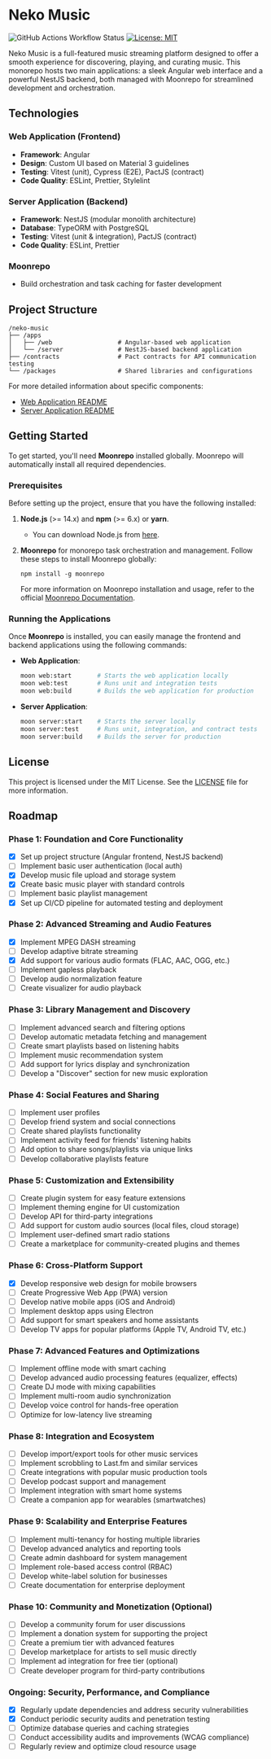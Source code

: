 # Neko Music

![GitHub Actions Workflow Status](https://img.shields.io/github/actions/workflow/status/mrcatlait/neko-music/ci.yml)
[![License: MIT](https://img.shields.io/badge/License-MIT-yellow.svg)](https://opensource.org/licenses/MIT)

Neko Music is a full-featured music streaming platform designed to offer a smooth experience for discovering, playing, and curating music. This monorepo hosts two main applications: a sleek Angular web interface and a powerful NestJS backend, both managed with Moonrepo for streamlined development and orchestration.



## Technologies

### Web Application (Frontend)
- **Framework**: Angular 
- **Design**: Custom UI based on Material 3 guidelines
- **Testing**: Vitest (unit), Cypress (E2E), PactJS (contract)
- **Code Quality**: ESLint, Prettier, Stylelint

### Server Application (Backend)
- **Framework**: NestJS (modular monolith architecture)
- **Database**: TypeORM with PostgreSQL
- **Testing**: Vitest (unit & integration), PactJS (contract)
- **Code Quality**: ESLint, Prettier

### Moonrepo
- Build orchestration and task caching for faster development

## Project Structure

```plaintext
/neko-music
├── /apps
│   ├── /web                  # Angular-based web application
│   └── /server               # NestJS-based backend application
├── /contracts                # Pact contracts for API communication testing
└── /packages                 # Shared libraries and configurations
```

For more detailed information about specific components:
- [Web Application README](apps/web/README.md)
- [Server Application README](apps/server/README.md)

## Getting Started

To get started, you'll need **Moonrepo** installed globally. Moonrepo will automatically install all required dependencies.

### Prerequisites

Before setting up the project, ensure that you have the following installed:

1. **Node.js** (>= 14.x) and **npm** (>= 6.x) or **yarn**.
   - You can download Node.js from [here](https://nodejs.org/).

2. **Moonrepo** for monorepo task orchestration and management. Follow these steps to install Moonrepo globally:
   ```
   npm install -g moonrepo
   ```

   For more information on Moonrepo installation and usage, refer to the official [Moonrepo Documentation](https://moonrepo.dev/docs).


### Running the Applications

Once **Moonrepo** is installed, you can easily manage the frontend and backend applications using the following commands:

- **Web Application**:
   ```bash
   moon web:start       # Starts the web application locally
   moon web:test        # Runs unit and integration tests
   moon web:build       # Builds the web application for production
   ```

- **Server Application**:
   ```bash
   moon server:start    # Starts the server locally
   moon server:test     # Runs unit, integration, and contract tests
   moon server:build    # Builds the server for production
   ```

## License

This project is licensed under the MIT License. See the [LICENSE](LICENSE) file for more information.

## Roadmap

### Phase 1: Foundation and Core Functionality
- [x] Set up project structure (Angular frontend, NestJS backend)
- [ ] Implement basic user authentication (local auth)
- [x] Develop music file upload and storage system
- [x] Create basic music player with standard controls
- [ ] Implement basic playlist management
- [x] Set up CI/CD pipeline for automated testing and deployment

### Phase 2: Advanced Streaming and Audio Features
- [x] Implement MPEG DASH streaming
- [ ] Develop adaptive bitrate streaming
- [x] Add support for various audio formats (FLAC, AAC, OGG, etc.)
- [ ] Implement gapless playback
- [ ] Develop audio normalization feature
- [ ] Create visualizer for audio playback

### Phase 3: Library Management and Discovery
- [ ] Implement advanced search and filtering options
- [ ] Develop automatic metadata fetching and management
- [ ] Create smart playlists based on listening habits
- [ ] Implement music recommendation system
- [ ] Add support for lyrics display and synchronization
- [ ] Develop a "Discover" section for new music exploration

### Phase 4: Social Features and Sharing
- [ ] Implement user profiles
- [ ] Develop friend system and social connections
- [ ] Create shared playlists functionality
- [ ] Implement activity feed for friends' listening habits
- [ ] Add option to share songs/playlists via unique links
- [ ] Develop collaborative playlists feature

### Phase 5: Customization and Extensibility
- [ ] Create plugin system for easy feature extensions
- [ ] Implement theming engine for UI customization
- [ ] Develop API for third-party integrations
- [ ] Add support for custom audio sources (local files, cloud storage)
- [ ] Implement user-defined smart radio stations
- [ ] Create a marketplace for community-created plugins and themes

### Phase 6: Cross-Platform Support
- [x] Develop responsive web design for mobile browsers
- [ ] Create Progressive Web App (PWA) version
- [ ] Develop native mobile apps (iOS and Android)
- [ ] Implement desktop apps using Electron
- [ ] Add support for smart speakers and home assistants
- [ ] Develop TV apps for popular platforms (Apple TV, Android TV, etc.)

### Phase 7: Advanced Features and Optimizations
- [ ] Implement offline mode with smart caching
- [ ] Develop advanced audio processing features (equalizer, effects)
- [ ] Create DJ mode with mixing capabilities
- [ ] Implement multi-room audio synchronization
- [ ] Develop voice control for hands-free operation
- [ ] Optimize for low-latency live streaming

### Phase 8: Integration and Ecosystem
- [ ] Develop import/export tools for other music services
- [ ] Implement scrobbling to Last.fm and similar services
- [ ] Create integrations with popular music production tools
- [ ] Develop podcast support and management
- [ ] Implement integration with smart home systems
- [ ] Create a companion app for wearables (smartwatches)

### Phase 9: Scalability and Enterprise Features
- [ ] Implement multi-tenancy for hosting multiple libraries
- [ ] Develop advanced analytics and reporting tools
- [ ] Create admin dashboard for system management
- [ ] Implement role-based access control (RBAC)
- [ ] Develop white-label solution for businesses
- [ ] Create documentation for enterprise deployment

### Phase 10: Community and Monetization (Optional)
- [ ] Develop a community forum for user discussions
- [ ] Implement a donation system for supporting the project
- [ ] Create a premium tier with advanced features
- [ ] Develop marketplace for artists to sell music directly
- [ ] Implement ad integration for free tier (optional)
- [ ] Create developer program for third-party contributions

### Ongoing: Security, Performance, and Compliance
- [x] Regularly update dependencies and address security vulnerabilities
- [x] Conduct periodic security audits and penetration testing
- [ ] Optimize database queries and caching strategies
- [ ] Conduct accessibility audits and improvements (WCAG compliance)
- [ ] Regularly review and optimize cloud resource usage
